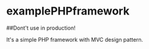 # examplePHPframework

##Dont't use in production! 

It's a simple PHP framework with MVC design pattern.
